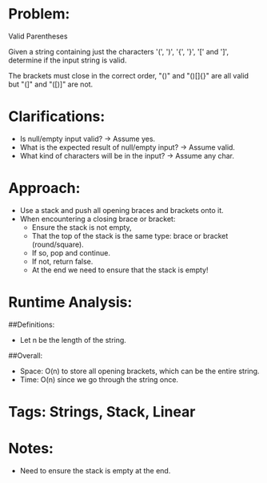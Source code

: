 # Problem:
  Valid Parentheses
  
  Given a string containing just the characters '(', ')', '{', '}', '[' and ']', determine if the input string is valid.

The brackets must close in the correct order, "()" and "()[]{}" are all valid but "(]" and "([)]" are not.
  
# Clarifications:
  - Is null/empty input valid? -> Assume yes.
  - What is the expected result of null/empty input? -> Assume valid.
  - What kind of characters will be in the input? -> Assume any char.

# Approach:
  - Use a stack and push all opening braces and brackets onto it.
  - When encountering a closing brace or bracket:
    - Ensure the stack is not empty,
    - That the top of the stack is the same type: brace or bracket (round/square).
    - If so, pop and continue.
    - If not, return false.
    - At the end we need to ensure that the stack is empty!

# Runtime Analysis:
##Definitions:
  - Let n be the length of the string.

##Overall:
  - Space: O(n) to store all opening brackets, which can be the entire string.
  - Time: O(n) since we go through the string once.

# Tags: Strings, Stack, Linear

# Notes:
  - Need to ensure the stack is empty at the end.